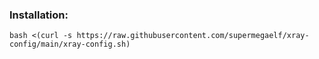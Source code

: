 ### Installation:

```
bash <(curl -s https://raw.githubusercontent.com/supermegaelf/xray-config/main/xray-config.sh)
```
